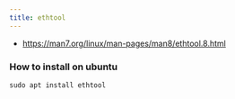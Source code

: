 ```yaml
---
title: ethtool
---
```


- https://man7.org/linux/man-pages/man8/ethtool.8.html

### How to install on ubuntu

```shell
sudo apt install ethtool
```